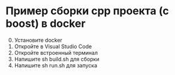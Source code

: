# Пример сборки cpp проекта (с boost) в docker

0. Установите docker
1. Откройте в Visual Studio Code
2. Откройте встроенный терминал
3. Напишите sh build.sh для сборки
4. Напишите sh run.sh для запуска
